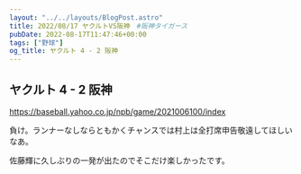 ```yaml
---
layout: "../../layouts/BlogPost.astro"
title: 2022/08/17 ヤクルトVS阪神　#阪神タイガース
pubDate: 2022-08-17T11:47:46+00:00
tags: ["野球"]
og_title: ヤクルト 4 - 2 阪神
---
```


## ヤクルト 4 - 2 阪神

https://baseball.yahoo.co.jp/npb/game/2021006100/index

負け。ランナーなしならともかくチャンスでは村上は全打席申告敬遠してほしいなあ。

佐藤輝に久しぶりの一発が出たのでそこだけ楽しかったです。
